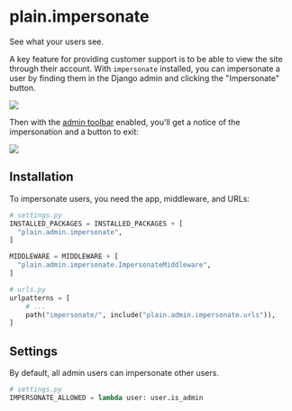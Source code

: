 # plain.impersonate

See what your users see.

A key feature for providing customer support is to be able to view the site through their account.
With `impersonate` installed, you can impersonate a user by finding them in the Django admin and clicking the "Impersonate" button.

![](/docs/img/impersonate-admin.png)

Then with the [admin toolbar](/docs/plain-toolbar/) enabled, you'll get a notice of the impersonation and a button to exit:

![](/docs/img/impersonate-bar.png)

## Installation

To impersonate users, you need the app, middleware, and URLs:

```python
# settings.py
INSTALLED_PACKAGES = INSTALLED_PACKAGES + [
  "plain.admin.impersonate",
]

MIDDLEWARE = MIDDLEWARE + [
  "plain.admin.impersonate.ImpersonateMiddleware",
]
```

```python
# urls.py
urlpatterns = [
    # ...
    path("impersonate/", include("plain.admin.impersonate.urls")),
]
```

## Settings

By default, all admin users can impersonate other users.

```python
# settings.py
IMPERSONATE_ALLOWED = lambda user: user.is_admin
```
